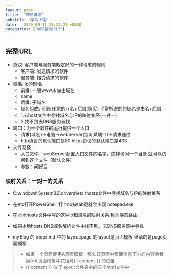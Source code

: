 ```yaml
---
layout: page
title:  "网络请求"
subtitle: "菜鸟上路"
date:   2020-09-11 21:21:21 +0530
categories: ["WEB基础知识"]
---
```


## 完整URL
- 协议: 客户端与服务端规定好的一种请求的规则
    - 客户端: 发送请求的软件
    - 服务端: 接受请求的软件
- 域名: ip的别名
    - 前缀: 一般www未做主域名 
    - name
    - 后缀: 子域名
    - 域名组成: 前缀(任意的)+名+后缀(购买)  平常所说的的域名是由名+后缀
    - 1.去host文件中寻找域名与IP的映射关系(一对一)
	- 2.找不到去DNS服务器找
- 端口：为一个软件的运行提供一个入口
	- 请求(域名)->电脑->webServer(监听某端口)->请求通过
	- http协议的默认端口是80 https协议的默认端口是433
- 文件路径：
	- 入口文件：webServer配置入口文件的名字，这样访问一个目录 就可以访问到这个文件（默认文件）
    - 参数：问好后

### 映射关系：一对一的关系
- C:windows\System32\drivers\etc \hosts文件中寻找域名与IP的映射关系
- 在etc打开PowerShell 打个no按tab键就会出现 notepad.exe
- 在本地hosts文件中写的这种ip和域名的映射关系 称为静态路由
- 如果本地hosts DNS域名解析文件中找不到，去DNS服务器中寻找


- myBlog 的 index.md 中的 layout:page 的layout是页面模板 继承的是page页面模板
> - 如果一个页面使用A页面模板，那么该页面中页面信息下方的内容会替换掉A页面模板中花括号{{ content }} 的位置
> - {{ content }} 位于layout文件夹中的三个html文件中
